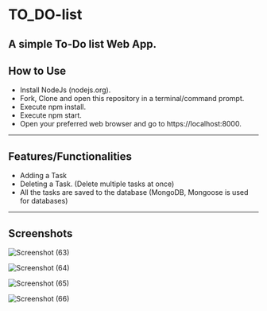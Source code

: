 # TO_DO-list
A simple To-Do list Web App.
---
## How to Use
- Install NodeJs (nodejs.org).
- Fork, Clone and open this repository in a terminal/command prompt.
- Execute npm install.
- Execute npm start.
- Open your preferred web browser and go to https://localhost:8000.
---
## Features/Functionalities
- Adding a Task
- Deleting a Task. (Delete multiple tasks at once)
- All the tasks are saved to the database (MongoDB, Mongoose is used for databases)
---
## Screenshots
![Screenshot (63)](https://user-images.githubusercontent.com/60570595/100515485-950c3400-31a2-11eb-812b-47564efa83ea.png)

![Screenshot (64)](https://user-images.githubusercontent.com/60570595/100515497-a6edd700-31a2-11eb-96e7-5b0c6281f153.png)

![Screenshot (65)](https://user-images.githubusercontent.com/60570595/100515501-b2410280-31a2-11eb-8aee-88c4dc6875e5.png)

![Screenshot (66)](https://user-images.githubusercontent.com/60570595/100515502-b40ac600-31a2-11eb-93e9-8a19d268cd9c.png)
